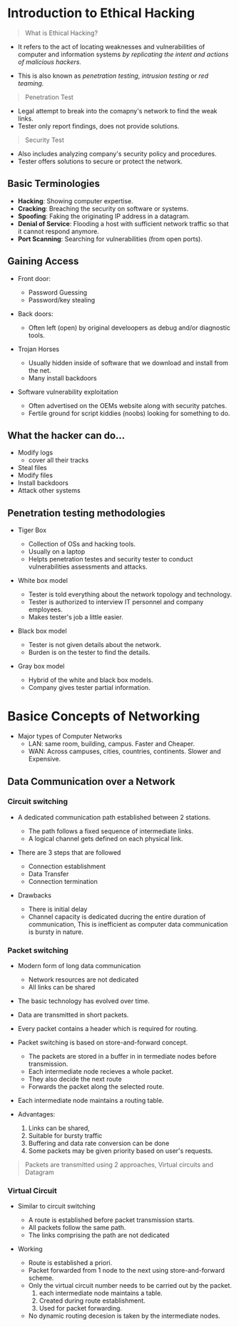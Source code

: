 # Introduction to Ethical Hacking

> What is Ethical Hacking?

* It refers to the act of locating weaknesses and vulnerabilities of computer and information systems _by replicating the intent and actions of malicious hackers._

* This is also known as _penetration testing_, _intrusion testing_ or _red teaming._

>Penetration Test
* Legal attempt to break into the comapny's network to find the weak links.
* Tester only report findings, does not provide solutions.

>Security Test
* Also includes analyzing company's security policy and procedures.
* Tester offers solutions to secure or protect the network.

## Basic Terminologies

* **Hacking**: Showing computer expertise.
* **Cracking**: Breaching the security on software or systems.
* **Spoofing**: Faking the originating IP address in a datagram.
* **Denial of Service**: Flooding a host with sufficient network traffic so that it cannot respond anymore.
* **Port Scanning**: Searching for vulnerabilities (from open ports).

## Gaining Access

* Front door:
    * Password Guessing
    * Password/key stealing

* Back doors:
    * Often left (open) by original develoopers as debug and/or diagnostic tools.

* Trojan Horses
    * Usually hidden inside of software that we download and install from the net.
    * Many install backdoors

* Software vulnerability exploitation
    * Often advertised on the OEMs website along with security patches.
    * Fertile ground for script kiddies (noobs) looking for something to do.

## What the hacker can do...

* Modify logs
    * cover all their tracks
* Steal files
* Modify files
* Install backdoors
* Attack other systems

## Penetration testing methodologies

* Tiger Box
    * Collection of OSs and hacking tools.
    * Usually on a laptop
    * Helpts penetration testes and security tester to conduct vulnerabilities assessments and attacks.

* White box model
    * Tester is told everything about the network topology and technology.
    * Tester is authorized to interview IT personnel and company employees.
    * Makes tester's job a little easier.

* Black box model
    * Tester is not given details about the network.
    * Burden is on the tester to find the details.

* Gray box model
    * Hybrid of the white and black box models.
    * Company gives tester partial information.

# Basice Concepts of Networking

* Major types of Computer Networks
    * LAN: same room, building, campus. Faster and Cheaper.
    * WAN: Across campuses, cities, countries, continents. Slower and Expensive.

## Data Communication over a Network

### Circuit switching
* A dedicated communication path established between 2 stations.
    * The path follows a fixed sequence of intermediate links.
    * A logical channel gets defined on each physical link.

* There are 3 steps that are followed
    * Connection establishment
    * Data Transfer
    * Connection termination

* Drawbacks
    * There is initial delay
    * Channel capacity is dedicated ducring the entire duration of communication, This is inefficient as computer data communication is bursty in nature.

### Packet switching
* Modern form of long data communication
    * Network resources are not dedicated
    * All links can be shared
* The basic technology has evolved over time.
* Data are transmitted in short packets.
* Every packet contains a header which is required for routing.
* Packet switching is based on store-and-forward concept.
    * The packets are stored in a buffer in in termediate nodes before transmission.
    * Each intermediate node recieves a whole packet.
    * They also decide the next route
    * Forwards the packet along the selected route.
* Each intermediate node maintains a routing table.

* Advantages:
    1) Links can be shared,
    2) Suitable for bursty traffic
    3) Buffering and data rate conversion can be done
    4) Some packets may be given priority based on user's requests.

>Packets are transmitted using 2 approaches, Virtual circuits and Datagram 

### Virtual Circuit
* Similar to circuit switching
    *  A route is established before packet transmission starts.
    * All packets follow the same path.
    * The links comprising the path are not dedicated

* Working
    * Route is established a priori.
    * Packet forwarded from 1 node to the next using store-and-forward scheme.
    * Only the virtual circuit number needs to be carried out by the packet.
        1) each intermediate node maintains a table.
        2) Created during route establishment.
        3) Used for packet forwarding.
    * No dynamic routing decesion is taken by the intermediate nodes.